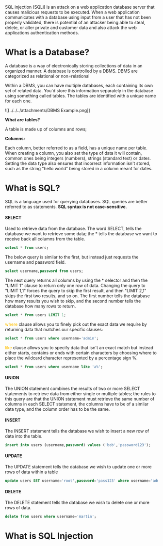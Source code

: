SQL injection (SQLi) is an attack on a web application database server that causes malicious requests to be executed. When a web application communicates with a database using input from a user that has not been properly validated, there is potential of an attacker being able to steal, delete, or alter private and customer data and also attack the web applications authentication methods. 


# What is a Database?

A database is a way of electronically storing collections of data in an organized manner. A database is controlled by a DBMS. DBMS are categorized as relational or non=relational

Within a DBMS, you can have multiple databases, each containing its own set of related data. You'd store this information separately in the database using something called tables. The tables are identified with a unique name for each one.

![[../../../attachments/DBMS Example.png]]

**What are tables?**

A table is made up of columns and rows;

**Columns:**

Each column, better referred to as a field, has a unique name per table. When creating a column, you also set the type of data it will contain, common ones being integers (numbers), strings (standard text) or dates. Setting the data type also ensures that incorrect information isn't stored, such as the string "hello world" being stored in a column meant for dates.

# What is SQL?

SQL is a language used for querying databases. SQL queries are better referred to as statements. **SQL syntax is not case-sensitive**.

#### SELECT

Used to retrieve data from the database. The word SELECT, tells the database we want to retrieve some data; the * tells the database we want to receive back all columns from the table.

``` sql
select * from users;
```

The below query is similar to the first, but instead just requests the username and password field.

``` sql
select username,password from users;
```

The next query returns all columns by using the * selector and then the "LIMIT 1" clause to return only one row of data. Changing the query to "LIMIT 1,1" forces the query to skip the first result, and then "LIMIT 2,1" skips the first two results, and so on. The first number tells the database how many results you wish to skip, and the second number tells the database how many rows to return.

``` sql
select * from users LIMIT 1;
```

<span style="color:rgb(255, 192, 0)">where</span> clause allows you to finely pick out the exact data we require by returning data that matches our specific clauses:

```sql
select * from users where username='admin';
```

<span style="color:rgb(255, 192, 0)">like</span> clause allows you to specify data that isn't an exact match but instead either starts, contains or ends with certain characters by choosing where to place the wildcard character represented by a percentage sign %.

``` sql
select * from users where username like 'a%';
```

#### UNION

The UNION statement combines the results of two or more SELECT statements to retrieve data from either single or multiple tables; the rules to this query are that the UNION statement must retrieve the same number of columns in each SELECT statement, the columns have to be of a similar data type, and the column order has to be the same.

#### INSERT

The INSERT statement tells the database we wish to insert a new row of data into the table.

``` SQL
insert into users (username,password) values ('bob','password123');
```

#### UPDATE

The UPDATE statement tells the database we wish to update one or more rows of data within a table

```SQL
update users SET username='root',password='pass123' where username='admin';
```

#### DELETE

The DELETE statement tells the database we wish to delete one or more rows of data.

``` SQL
delete from users where username='martin';
```

# What is SQL Injection

